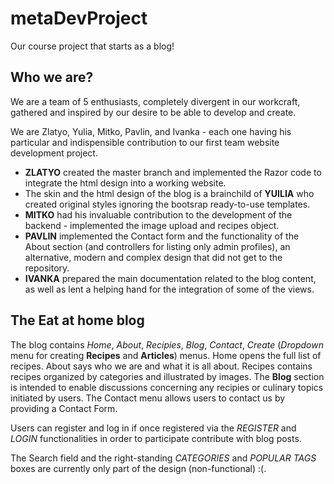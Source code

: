 # metaDevProject
Our course project that starts as a blog!

## Who we are?

We are a team of 5 enthusiasts, completely divergent in our workcraft, gathered and inspired by our desire to be able to develop and create.

We are Zlatyo, Yulia, Mitko, Pavlin, and Ivanka - each one having his particular and indispensible contribution to our first team website development project.

* __ZLATYO__ created the master branch and implemented the Razor code to integrate the html design into a working website.
* The skin and the html design of the blog is a brainchild of __YUILIA__ who created original styles ignoring the bootsrap ready-to-use templates.
* __MITKO__ had his invaluable contribution to the development of the backend - implemented the image upload and recipes object.
* __PAVLIN__ implemented the Contact form and the functionality of the About section (and controllers for listing only admin profiles), an alternative, modern and complex design that did not get to the repository.
* __IVANKA__ prepared the main documentation related to the blog content, as well as lent a helping hand for the integration of some of the views.

## The Eat at home blog
The blog contains _Home_, _About_, _Recipies_, _Blog_, _Contact_, _Create_ (_Dropdown_ menu for creating __Recipes__ and __Articles__) menus.
Home opens the full list of recipes. About says who we are and what it is all about. Recipes contains recipes organized by categories and illustrated by images. The __Blog__ section is intended to enable discussions concerning any recipies or culinary topics initiated by users. The Contact menu allows users to contact us by providing a Contact Form.

Users can register and log in if once registered via the _REGISTER_ and _LOGIN_ functionalities in order to participate contribute with blog posts.

The Search field and the right-standing _CATEGORIES_ and _POPULAR TAGS_ boxes are currently only part of the design (non-functional) :(.
